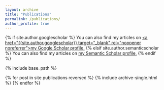 ```yaml
---
layout: archive
title: "Publications"
permalink: /publications/
author_profile: true
---
```


{% if site.author.googlescholar %}
 You can also find my articles on <u><a href="{{site.author.googlescholar}} target="_blank" rel="noopener noreferrer">my Google Scholar profile</a>.</u>
{% elsif site.author.semanticscholar %}
  You can also find my articles on <u><a href="{{site.author.semanticscholar}}" target="_blank" rel="noopener noreferrer">my Semantic Scholar profile</a>.</u>
{% endif %}

{% include base_path %}

{% for post in site.publications reversed %}
  {% include archive-single.html %}
{% endfor %}
